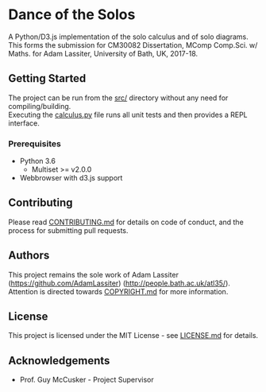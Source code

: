 # Dance of the Solos
A Python/D3.js implementation of the solo calculus and of solo diagrams.  
This forms the submission for CM30082 Dissertation, MComp Comp.Sci. w/ Maths. for Adam Lassiter, University of Bath, UK, 2017-18.

## Getting Started
The project can be run from the [src/](src) directory without any need for compiling/building.  
Executing the [calculus.py](src/calculus.py) file runs all unit tests and then provides a REPL interface.

### Prerequisites
* Python 3.6
    * Multiset >= v2.0.0
* Webbrowser with d3.js support

## Contributing
Please read [CONTRIBUTING.md](CONTRIBUTING.md) for details on code of conduct, and the process for submitting pull requests.

## Authors
This project remains the sole work of Adam Lassiter (https://github.com/AdamLassiter) (http://people.bath.ac.uk/atl35/).  
Attention is directed towards [COPYRIGHT.md](COPYRIGHT.md) for more information.

## License
This project is licensed under the MIT License - see [LICENSE.md](LICENSE.md) for details.

## Acknowledgements
* Prof. Guy McCusker - Project Supervisor
